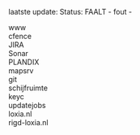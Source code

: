 laatste update: 
Status: FAALT - fout - 
<div class="service R">www</div><div class="service R">cfence</div><div class="service R">JIRA</div><div class="service R">Sonar</div><div class="service R">PLANDIX</div><div class="service R">mapsrv</div><div class="service R">git</div><div class="service R">schijfruimte</div><div class="service R">keyc</div><div class="service Y">updatejobs</div><div class="service R">loxia.nl</div><div class="service R">rigd-loxia.nl</div>